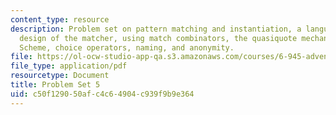 ```yaml
---
content_type: resource
description: Problem set on pattern matching and instantiation, a language of patterns,
  design of the matcher, using match combinators, the quasiquote mechanism built into
  Scheme, choice operators, naming, and anonymity.
file: https://ol-ocw-studio-app-qa.s3.amazonaws.com/courses/6-945-adventures-in-advanced-symbolic-programming-spring-2009/c50f129050afc4c64904c939f9b9e364_MIT6_945s09_assn05.pdf
file_type: application/pdf
resourcetype: Document
title: Problem Set 5
uid: c50f1290-50af-c4c6-4904-c939f9b9e364
---
```

